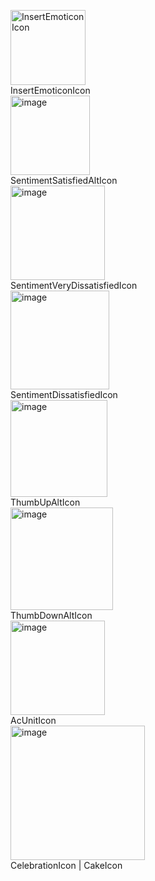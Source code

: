 <img width="120" alt="InsertEmoticonIcon" src="https://github.com/Kcium/DateTimerConfig/assets/20454249/e5dd535e-bbe2-429d-b75f-c790644dd2a8"><br />
InsertEmoticonIcon
<br />
<img width="127" alt="image" src="https://github.com/Kcium/DateTimerConfig/assets/20454249/d05d94ab-3407-489f-aeab-25c091cd5d99"><br />
SentimentSatisfiedAltIcon
<br />
<img width="151" alt="image" src="https://github.com/Kcium/DateTimerConfig/assets/20454249/95287ff6-f4d0-4470-897e-05b88d9d0621"><br />
SentimentVeryDissatisfiedIcon
<br />
<img width="158" alt="image" src="https://github.com/Kcium/DateTimerConfig/assets/20454249/9869457b-b092-4d73-9ad2-f07d42d2356a"><br />
SentimentDissatisfiedIcon
<br />
<img width="155" alt="image" src="https://github.com/Kcium/DateTimerConfig/assets/20454249/5188bc93-77df-47be-a62b-edfe45433eff"><br />
ThumbUpAltIcon
<br />
<img width="164" alt="image" src="https://github.com/Kcium/DateTimerConfig/assets/20454249/ebda63ed-6f81-423a-aae8-053e277dba85"><br />
ThumbDownAltIcon
<br />
<img width="151" alt="image" src="https://github.com/Kcium/DateTimerConfig/assets/20454249/a5198ac7-2a70-49a1-8317-5bad7cb3dd3c"><br />
AcUnitIcon
<br />
<img width="215" alt="image" src="https://github.com/Kcium/DateTimerConfig/assets/20454249/3dc754b5-b7a3-4e8a-9160-ce6841994b7c"><br />
CelebrationIcon | CakeIcon
<br />

